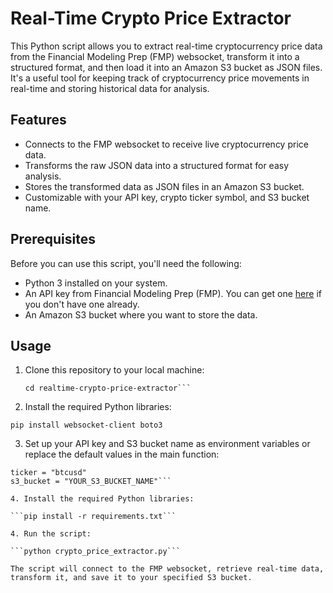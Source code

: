# Real-Time Crypto Price Extractor

This Python script allows you to extract real-time cryptocurrency price data from the Financial Modeling Prep (FMP) websocket, transform it into a structured format, and then load it into an Amazon S3 bucket as JSON files. It's a useful tool for keeping track of cryptocurrency price movements in real-time and storing historical data for analysis.

## Features

- Connects to the FMP websocket to receive live cryptocurrency price data.
- Transforms the raw JSON data into a structured format for easy analysis.
- Stores the transformed data as JSON files in an Amazon S3 bucket.
- Customizable with your API key, crypto ticker symbol, and S3 bucket name.

## Prerequisites

Before you can use this script, you'll need the following:

- Python 3 installed on your system.
- An API key from Financial Modeling Prep (FMP). You can get one [here](https://financialmodelingprep.com/developer/docs/websocket-api/) if you don't have one already.
- An Amazon S3 bucket where you want to store the data.

## Usage

1. Clone this repository to your local machine:

   ```git clone https://github.com/yourusername/realtime-crypto-price-extractor.git
   cd realtime-crypto-price-extractor```

2. Install the required Python libraries:

```pip install websocket-client boto3```

3. Set up your API key and S3 bucket name as environment variables or replace the default values in the main function:

```api_key = os.getenv("API_KEY")
ticker = "btcusd"
s3_bucket = "YOUR_S3_BUCKET_NAME"```

4. Install the required Python libraries:

```pip install -r requirements.txt```

4. Run the script:

```python crypto_price_extractor.py```

The script will connect to the FMP websocket, retrieve real-time data, transform it, and save it to your specified S3 bucket.